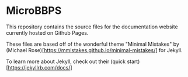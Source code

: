 # MicroBBPS
This repository contains the source files for the documentation website currently hosted on Github Pages.

These files are based off of the wonderful theme "Minimal Mistakes" by (Michael Rose)[https://mmistakes.github.io/minimal-mistakes/] for Jekyll.

To learn more about Jekyll, check out their (quick start)[https://jekyllrb.com/docs/]
